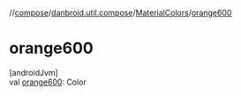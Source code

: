 //[compose](../../../index.md)/[danbroid.util.compose](../index.md)/[MaterialColors](index.md)/[orange600](orange600.md)

# orange600

[androidJvm]\
val [orange600](orange600.md): Color
